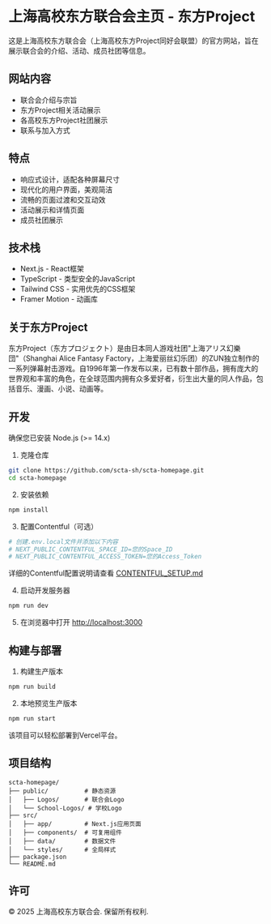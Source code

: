 # 上海高校东方联合会主页 - 东方Project

这是上海高校东方联合会（上海高校东方Project同好会联盟）的官方网站，旨在展示联合会的介绍、活动、成员社团等信息。

## 网站内容

- 联合会介绍与宗旨
- 东方Project相关活动展示
- 各高校东方Project社团展示
- 联系与加入方式

## 特点

- 响应式设计，适配各种屏幕尺寸
- 现代化的用户界面，美观简洁
- 流畅的页面过渡和交互动效
- 活动展示和详情页面
- 成员社团展示

## 技术栈

- Next.js - React框架
- TypeScript - 类型安全的JavaScript
- Tailwind CSS - 实用优先的CSS框架
- Framer Motion - 动画库

## 关于东方Project

东方Project（东方プロジェクト）是由日本同人游戏社团"上海アリス幻樂団"（Shanghai Alice Fantasy Factory，上海爱丽丝幻乐团）的ZUN独立制作的一系列弹幕射击游戏。自1996年第一作发布以来，已有数十部作品，拥有庞大的世界观和丰富的角色，在全球范围内拥有众多爱好者，衍生出大量的同人作品，包括音乐、漫画、小说、动画等。

## 开发

确保您已安装 Node.js (>= 14.x)

1. 克隆仓库
```bash
git clone https://github.com/scta-sh/scta-homepage.git
cd scta-homepage
```

2. 安装依赖
```bash
npm install
```

3. 配置Contentful（可选）
```bash
# 创建.env.local文件并添加以下内容
# NEXT_PUBLIC_CONTENTFUL_SPACE_ID=您的Space_ID
# NEXT_PUBLIC_CONTENTFUL_ACCESS_TOKEN=您的Access_Token
```
详细的Contentful配置说明请查看 [CONTENTFUL_SETUP.md](./CONTENTFUL_SETUP.md)

4. 启动开发服务器
```bash
npm run dev
```

5. 在浏览器中打开 [http://localhost:3000](http://localhost:3000)

## 构建与部署

1. 构建生产版本
```bash
npm run build
```

2. 本地预览生产版本
```bash
npm run start
```

该项目可以轻松部署到Vercel平台。

## 项目结构

```
scta-homepage/
├── public/          # 静态资源
│   ├── Logos/       # 联合会Logo
│   └── School-Logos/ # 学校Logo
├── src/
│   ├── app/         # Next.js应用页面
│   ├── components/  # 可复用组件
│   ├── data/        # 数据文件
│   └── styles/      # 全局样式
├── package.json
└── README.md
```

## 许可

© 2025 上海高校东方联合会. 保留所有权利. 
